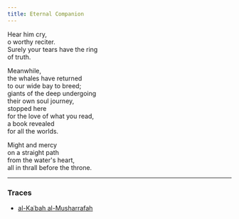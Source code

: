 ```yaml
---
title: Eternal Companion
---
```


Hear him cry,  
o worthy reciter.  
Surely your tears have the ring  
of truth.  
  
Meanwhile,  
the whales have returned  
to our wide bay to breed;  
giants of the deep undergoing  
their own soul journey,  
stopped here  
for the love of what you read,  
a book revealed  
for all the worlds.  
  
Might and mercy  
on a straight path   
from the water's heart,  
all in thrall before the throne.  

---

### Traces

* [al-Kaʿbah al-Musharrafah](https://www.youtube.com/watch?v=qXAewLnAPw8&list=PLzFr0xRIkb3gVfjRtai2-XBlvWVprgHqP&index=16)